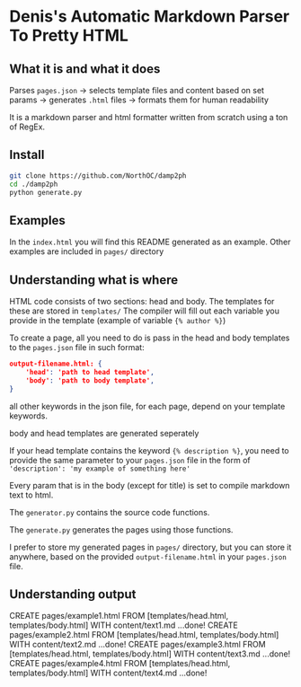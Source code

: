 # Denis's Automatic Markdown Parser To Pretty HTML

## What it is and what it does

Parses `pages.json` -> selects template files and content based on set params -> generates `.html` files -> formats them for human readability

It is a markdown parser and html formatter written from scratch using a ton of RegEx.

## Install

``` bash
git clone https://github.com/NorthOC/damp2ph
cd ./damp2ph
python generate.py
```

## Examples

In the `index.html` you will find this README generated as an example. Other examples are included in `pages/` directory

## Understanding what is where

HTML code consists of two sections: head and body. The templates for these are stored in `templates/`
The compiler will fill out each variable you provide in the template (example of variable `{% author %}`)

To create a page, all you need to do is pass in the head and body templates to the `pages.json` file in such format:

``` json
output-filename.html: {
    'head': 'path to head template',
    'body': 'path to body template',
}
```

all other keywords in the json file, for each page, depend on your template keywords. 

body and head templates are generated seperately

If your head template contains the keyword `{% description %}`, you need to provide the same parameter to your `pages.json` file in the form of `'description': 'my example of something here'`

Every param that is in the body (except for title) is set to compile markdown text to html.

The `generator.py` contains the source code functions.

The `generate.py` generates the pages using those functions.

I prefer to store my generated pages in `pages/` directory, but you can store it anywhere, based on the provided `output-filename.html` in your `pages.json` file.

## Understanding output

CREATE pages/example1.html FROM [templates/head.html, templates/body.html] WITH content/text1.md ...done!
CREATE pages/example2.html FROM [templates/head.html, templates/body.html] WITH content/text2.md ...done!
CREATE pages/example3.html FROM [templates/head.html, templates/body.html] WITH content/text3.md ...done!
CREATE pages/example4.html FROM [templates/head.html, templates/body.html] WITH content/text4.md ...done!